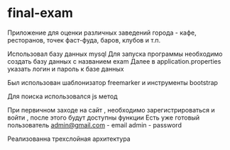 # final-exam
Приложение для оценки различных заведений города - кафе, ресторанов, точек фаст-фуда, баров, клубов и т.п.

Использовал базу данных mysql 
Для запуска программы необходимо создать базу данных с названием exam 
Далее в application.properties указать логин и пароль к базе данных

Был использован шаблонизатор freemarker и инструменты bootstrap

Для поиска использовался js метод 

При первичном заходе на сайт , необходимо зарегистрироваться и войти , после этого будут доступны функции
Есть уже готовый пользователь 
admin@gmail.com - email
admin - password

Реализованна трехслойная архитектура

